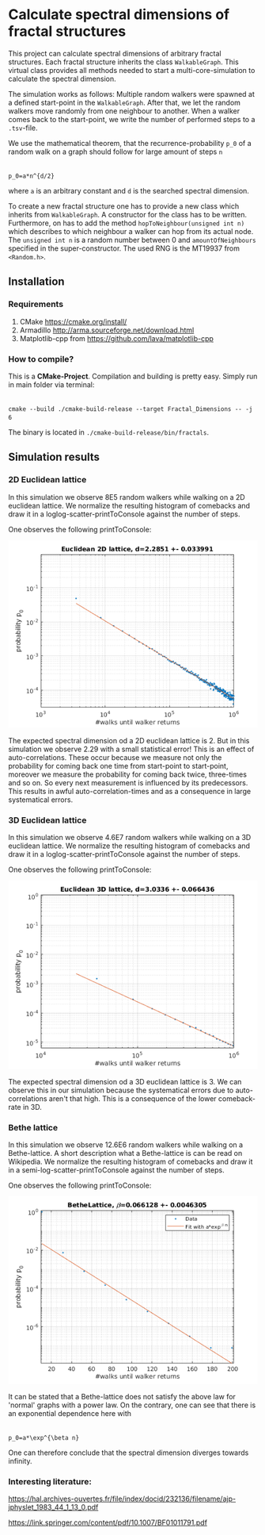 # Calculate spectral dimensions of fractal structures

This project can calculate spectral dimensions of arbitrary fractal structures.
Each fractal structure inherits the class `WalkableGraph`.
This virtual class provides all methods needed to start a multi-core-simulation to calculate the spectral dimension.

The simulation works as follows: Multiple random walkers were spawned at a defined start-point in the `WalkableGraph`.
After that, we let the random walkers move randomly from one neighbour to another.
When a walker comes back to the start-point, we write the number of performed steps to a `.tsv`-file.

We use the mathematical theorem, that  the recurrence-probability `p_0` of a random walk on a graph should follow
for large amount of steps `n`

<code>
p_0=a*n^{d/2}
</code>

where `a` is an arbitrary constant and `d` is the searched spectral dimension.

To create a new fractal structure one has to provide a new class which inherits from `WalkableGraph`.
A constructor for the class has to be written. Furthermore, on has to add the method `hopToNeighbour(unsigned int n)`
which describes to which neighbour a walker can hop from its actual node.
The `unsigned int n` is a random number between 0 and `amountOfNeighbours` specified in the super-constructor.
The used RNG is the MT19937 from `<Random.h>`.

## Installation

### Requirements
1. CMake https://cmake.org/install/
2. Armadillo http://arma.sourceforge.net/download.html
3. Matplotlib-cpp from https://github.com/lava/matplotlib-cpp

### How to compile?
This is a **CMake-Project**. Compilation and building is pretty easy. Simply run in main folder via terminal:

<code>
cmake --build ./cmake-build-release --target Fractal_Dimensions -- -j 6
</code>


The binary is located in `./cmake-build-release/bin/fractals`.

## Simulation results
### 2D Euclidean lattice
In this simulation we observe 8E5 random walkers while walking on a 2D euclidean lattice.
We normalize the resulting histogram of comebacks and draw it in a loglog-scatter-printToConsole against the number of steps.

One observes the following printToConsole:

![Fit Euclidean 2D](./SimulationResults/Euclidean2D.png)

The expected spectral dimension od a 2D euclidean lattice is 2. But in this simulation we observe 2.29 with a small
statistical error! This is an effect of auto-correlations. These occur because we measure not only the probability
for coming back one time from start-point to start-point, moreover we measure the probability for coming back twice,
three-times and so on. So every next measurement is influenced by its predecessors. This results in awful
auto-correlation-times and as a consequence in large systematical errors.

### 3D Euclidean lattice
In this simulation we observe 4.6E7 random walkers while walking on a 3D euclidean lattice.
We normalize the resulting histogram of comebacks and draw it in a loglog-scatter-printToConsole against the number of steps.

One observes the following printToConsole:

![Fit Euclidean 3D](./SimulationResults/Euclidean3D.png)

The expected spectral dimension od a 3D euclidean lattice is 3. We can observe this in our simulation because the
systematical errors due to auto-correlations aren't that high. This is a consequence of the lower comeback-rate in 3D.

### Bethe lattice
In this simulation we observe 12.6E6 random walkers while walking on a Bethe-lattice.
A short description what a Bethe-lattice is can be read on Wikipedia.
We normalize the resulting histogram of comebacks and draw it in a semi-log-scatter-printToConsole against the number of steps.

One observes the following printToConsole:

![Bethe Lattice](./SimulationResults/BetheLattice.png)

It can be stated that a Bethe-lattice does not satisfy the above law for 'normal' graphs with a power law.
On the contrary, one can see that there is an exponential dependence here with

<code>
p_0=a*\exp^{\beta n}
</code>

One can therefore conclude that the spectral dimension diverges towards infinity.


### Interesting literature:

https://hal.archives-ouvertes.fr/file/index/docid/232136/filename/ajp-jphyslet_1983_44_1_13_0.pdf

https://link.springer.com/content/pdf/10.1007/BF01011791.pdf